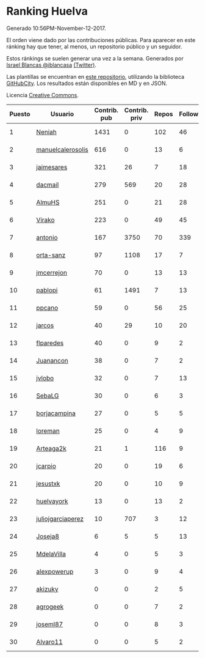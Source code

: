 # Ranking Huelva

Generado 10:56PM-November-12-2017.

El orden viene dado por las contribuciones públicas. Para aparecer en este ránking hay que tener, al menos, un repositorio público y un seguidor.

Estos ránkings se suelen generar una vez a la semana. Generados por [Israel Blancas @iblancasa](https://github.com/iblancasa/) [(Twitter)](https://twitter.com/iblancasa).

Las plantillas se encuentran en [este repositorio](https://github.com/iblancasa/GH-Spanish-Ranking), utilizando la biblioteca [GitHubCity](https://github.com/iblancasa/GitHubCity). Los resultados están disponibles en MD y en JSON.

Licencia [Creative Commons](https://creativecommons.org/licenses/by/4.0/).

| Puesto   |  Usuario  | Contrib. pub | Contrib. priv |Repos| Followers | Desde |  Avatar  |
|----------|-----------|--------------|---------------|-----|-----------|-------|----------|
|1|[Neniah](https://github.com/Neniah)|1431|0|102|46|2011-10-22|![Neniah](https://avatars3.githubusercontent.com/u/1144759)|
|2|[manuelcalerosolis](https://github.com/manuelcalerosolis)|616|0|13|6|2012-12-20|![manuelcalerosolis](https://avatars2.githubusercontent.com/u/3088246)|
|3|[jaimesares](https://github.com/jaimesares)|321|26|7|18|2012-09-28|![jaimesares](https://avatars1.githubusercontent.com/u/2446051)|
|4|[dacmail](https://github.com/dacmail)|279|569|20|28|2008-05-28|![dacmail](https://avatars2.githubusercontent.com/u/11754)|
|5|[AlmuHS](https://github.com/AlmuHS)|251|0|21|28|2015-10-11|![AlmuHS](https://avatars1.githubusercontent.com/u/15078104)|
|6|[Virako](https://github.com/Virako)|223|0|49|45|2011-05-28|![Virako](https://avatars3.githubusercontent.com/u/815686)|
|7|[antonio](https://github.com/antonio)|167|3750|70|339|2008-07-19|![antonio](https://avatars1.githubusercontent.com/u/17516)|
|8|[orta-sanz](https://github.com/orta-sanz)|97|1108|17|7|2013-01-22|![orta-sanz](https://avatars2.githubusercontent.com/u/3337555)|
|9|[jmcerrejon](https://github.com/jmcerrejon)|70|0|13|13|2012-07-09|![jmcerrejon](https://avatars1.githubusercontent.com/u/1942431)|
|10|[pablopi](https://github.com/pablopi)|61|1491|7|13|2014-02-19|![pablopi](https://avatars0.githubusercontent.com/u/6725714)|
|11|[ppcano](https://github.com/ppcano)|59|0|56|25|2011-06-02|![ppcano](https://avatars0.githubusercontent.com/u/825430)|
|12|[jarcos](https://github.com/jarcos)|40|29|10|20|2011-07-23|![jarcos](https://avatars2.githubusercontent.com/u/933995)|
|13|[flparedes](https://github.com/flparedes)|40|0|9|2|2015-06-28|![flparedes](https://avatars2.githubusercontent.com/u/13085943)|
|14|[Juanancon](https://github.com/Juanancon)|38|0|7|2|2016-04-29|![Juanancon](https://avatars1.githubusercontent.com/u/18741909)|
|15|[jvlobo](https://github.com/jvlobo)|32|0|7|13|2013-10-12|![jvlobo](https://avatars1.githubusercontent.com/u/5671420)|
|16|[SebaLG](https://github.com/SebaLG)|30|0|6|3|2015-11-17|![SebaLG](https://avatars1.githubusercontent.com/u/15893746)|
|17|[borjacampina](https://github.com/borjacampina)|27|0|5|5|2010-12-08|![borjacampina](https://avatars1.githubusercontent.com/u/514025)|
|18|[loreman](https://github.com/loreman)|25|0|4|9|2010-11-19|![loreman](https://avatars2.githubusercontent.com/u/488198)|
|19|[Arteaga2k](https://github.com/Arteaga2k)|21|1|116|9|2012-05-11|![Arteaga2k](https://avatars2.githubusercontent.com/u/1731164)|
|20|[jcarpio](https://github.com/jcarpio)|20|0|19|6|2010-11-23|![jcarpio](https://avatars1.githubusercontent.com/u/493260)|
|21|[jesustxk](https://github.com/jesustxk)|20|0|10|9|2014-07-01|![jesustxk](https://avatars2.githubusercontent.com/u/8038664)|
|22|[huelvayork](https://github.com/huelvayork)|13|0|13|2|2011-03-29|![huelvayork](https://avatars3.githubusercontent.com/u/697151)|
|23|[juliojgarciaperez](https://github.com/juliojgarciaperez)|10|707|3|12|2015-08-26|![juliojgarciaperez](https://avatars2.githubusercontent.com/u/13980296)|
|24|[Joseja8](https://github.com/Joseja8)|6|5|5|13|2014-07-12|![Joseja8](https://avatars0.githubusercontent.com/u/8145991)|
|25|[MdelaVilla](https://github.com/MdelaVilla)|4|0|5|3|2012-07-18|![MdelaVilla](https://avatars0.githubusercontent.com/u/2000720)|
|26|[alexpowerup](https://github.com/alexpowerup)|3|0|9|4|2015-04-20|![alexpowerup](https://avatars0.githubusercontent.com/u/12040064)|
|27|[akizuky](https://github.com/akizuky)|0|0|2|5|2011-09-08|![akizuky](https://avatars2.githubusercontent.com/u/1035039)|
|28|[agrogeek](https://github.com/agrogeek)|0|0|7|2|2009-04-01|![agrogeek](https://avatars0.githubusercontent.com/u/69480)|
|29|[joseml87](https://github.com/joseml87)|0|0|8|3|2016-01-13|![joseml87](https://avatars3.githubusercontent.com/u/16690607)|
|30|[Alvaro11](https://github.com/Alvaro11)|0|0|5|2|2014-09-26|![Alvaro11](https://avatars3.githubusercontent.com/u/8927377)|
